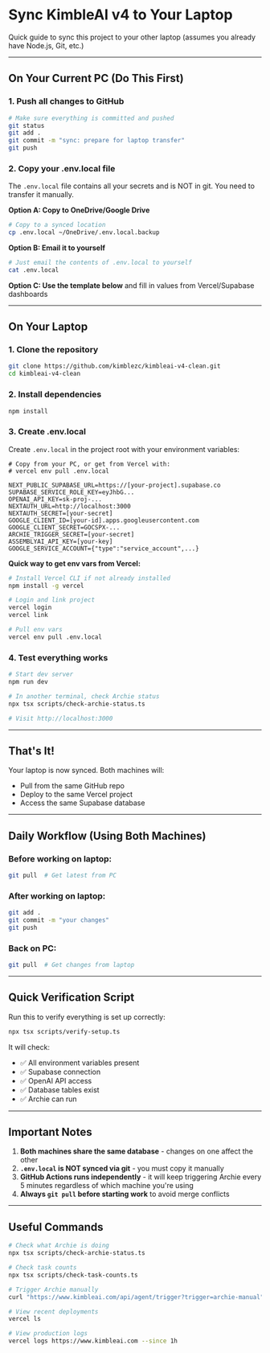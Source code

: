 # Sync KimbleAI v4 to Your Laptop

Quick guide to sync this project to your other laptop (assumes you already have Node.js, Git, etc.)

---

## On Your Current PC (Do This First)

### 1. Push all changes to GitHub
```bash
# Make sure everything is committed and pushed
git status
git add .
git commit -m "sync: prepare for laptop transfer"
git push
```

### 2. Copy your .env.local file
The `.env.local` file contains all your secrets and is NOT in git. You need to transfer it manually.

**Option A: Copy to OneDrive/Google Drive**
```bash
# Copy to a synced location
cp .env.local ~/OneDrive/.env.local.backup
```

**Option B: Email it to yourself**
```bash
# Just email the contents of .env.local to yourself
cat .env.local
```

**Option C: Use the template below** and fill in values from Vercel/Supabase dashboards

---

## On Your Laptop

### 1. Clone the repository
```bash
git clone https://github.com/kimblezc/kimbleai-v4-clean.git
cd kimbleai-v4-clean
```

### 2. Install dependencies
```bash
npm install
```

### 3. Create .env.local
Create `.env.local` in the project root with your environment variables:

```env
# Copy from your PC, or get from Vercel with:
# vercel env pull .env.local

NEXT_PUBLIC_SUPABASE_URL=https://[your-project].supabase.co
SUPABASE_SERVICE_ROLE_KEY=eyJhbG...
OPENAI_API_KEY=sk-proj-...
NEXTAUTH_URL=http://localhost:3000
NEXTAUTH_SECRET=[your-secret]
GOOGLE_CLIENT_ID=[your-id].apps.googleusercontent.com
GOOGLE_CLIENT_SECRET=GOCSPX-...
ARCHIE_TRIGGER_SECRET=[your-secret]
ASSEMBLYAI_API_KEY=[your-key]
GOOGLE_SERVICE_ACCOUNT={"type":"service_account",...}
```

**Quick way to get env vars from Vercel:**
```bash
# Install Vercel CLI if not already installed
npm install -g vercel

# Login and link project
vercel login
vercel link

# Pull env vars
vercel env pull .env.local
```

### 4. Test everything works
```bash
# Start dev server
npm run dev

# In another terminal, check Archie status
npx tsx scripts/check-archie-status.ts

# Visit http://localhost:3000
```

---

## That's It!

Your laptop is now synced. Both machines will:
- Pull from the same GitHub repo
- Deploy to the same Vercel project
- Access the same Supabase database

---

## Daily Workflow (Using Both Machines)

### Before working on laptop:
```bash
git pull  # Get latest from PC
```

### After working on laptop:
```bash
git add .
git commit -m "your changes"
git push
```

### Back on PC:
```bash
git pull  # Get changes from laptop
```

---

## Quick Verification Script

Run this to verify everything is set up correctly:

```bash
npx tsx scripts/verify-setup.ts
```

It will check:
- ✅ All environment variables present
- ✅ Supabase connection
- ✅ OpenAI API access
- ✅ Database tables exist
- ✅ Archie can run

---

## Important Notes

1. **Both machines share the same database** - changes on one affect the other
2. **`.env.local` is NOT synced via git** - you must copy it manually
3. **GitHub Actions runs independently** - it will keep triggering Archie every 5 minutes regardless of which machine you're using
4. **Always `git pull` before starting work** to avoid merge conflicts

---

## Useful Commands

```bash
# Check what Archie is doing
npx tsx scripts/check-archie-status.ts

# Check task counts
npx tsx scripts/check-task-counts.ts

# Trigger Archie manually
curl "https://www.kimbleai.com/api/agent/trigger?trigger=archie-manual"

# View recent deployments
vercel ls

# View production logs
vercel logs https://www.kimbleai.com --since 1h
```
